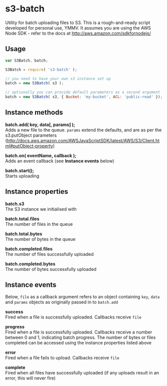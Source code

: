 # s3-batch

Utility for batch uploading files to S3. This is a rough-and-ready script developed for personal use, YMMV. It assumes you are using the AWS Node SDK - refer to the docs at <http://aws.amazon.com/sdkfornodejs/>

## Usage

```js
var S3Batch, batch;

S3Batch = require( 's3-batch' );

// you need to have your own s3 instance set up
batch = new S3Batch( s3 );

// optionally you can provide default parameters as a second argument
batch = new S3Batch( s3, { Bucket: 'my-bucket', ACL: 'public-read' });
```

## Instance methods
**batch.add( key, data[, params] );**  
Adds a new file to the queue. `params` extend the defaults, and are as per the s3.putObject parameters (http://docs.aws.amazon.com/AWSJavaScriptSDK/latest/AWS/S3/Client.html#putObject-property)

**batch.on( eventName, callback );**  
Adds an event callback (see **Instance events** below)

**batch.start();**  
Starts uploading


## Instance properties
**batch.s3**  
The S3 instance we initialised with

**batch.total.files**  
The number of files in the queue

**batch.total.bytes**  
The number of bytes in the queue

**batch.completed.files**  
The number of files successfully uploaded

**batch.completed.bytes**  
The number of bytes successfully uploaded


## Instance events
Below, `file` as a callback argument refers to an object containing `key`, `data` and `params` objects as originally passed in to `batch.add`

**success**  
Fired when a file is successfully uploaded. Callbacks receive `file`

**progress**  
Fired when a file is successfully uploaded. Callbacks receive a number between 0 and 1, indicating batch progress. The number of bytes or files completed can be accessed using the instance properties listed above

**error**  
Fired when a file fails to upload. Callbacks receive `file`

**complete**  
Fired when all files have successfully uploaded (if any uploads result in an error, this will never fire)

